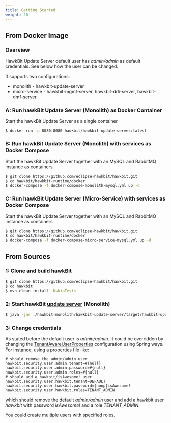 ```yaml
---
title: Getting Started
weight: 20
---
```


## From Docker Image

### Overview

HawkBit Update Server default user has _admin/admin_ as default credentials. See below how the user can be changed.

It supports two configurations:

* monolith - hawkbit-update-server
* micro-service - hawkbit-mgmt-server, hawkbit-ddi-server, hawkbit-dmf-server.

### A: Run hawkBit Update Server (Monolith) as Docker Container

Start the hawkBit Update Server as a single container

```bash
$ docker run -p 8080:8080 hawkbit/hawkbit-update-server:latest
```

### B: Run hawkBit Update Server (Monolith) with services as Docker Compose

Start the hawkBit Update Server together with an MySQL and RabbitMQ instance as containers

```bash
$ git clone https://github.com/eclipse-hawkbit/hawkbit.git
$ cd hawkbit/hawkbit-runtime/docker
$ docker-compose -f docker-compose-monolith-mysql.yml up -d
```

### C: Run hawkBit Update Server (Micro-Service) with services as Docker Compose

Start the hawkBit Update Server together with an MySQL and RabbitMQ instance as containers

```bash
$ git clone https://github.com/eclipse-hawkbit/hawkbit.git
$ cd hawkbit/hawkbit-runtime/docker
$ docker-compose -f docker-compose-micro-service-mysql.yml up -d
```

## From Sources

### 1: Clone and build hawkBit

```sh
$ git clone https://github.com/eclipse-hawkbit/hawkbit.git
$ cd hawkbit
$ mvn clean install -DskipTests
```

### 2: Start hawkBit [update server](https://github.com/eclipse-hawkbit/hawkbit/tree/master/hawkbit-runtime/hawkbit-update-server) (Monolith)

```sh
$ java -jar ./hawkbit-monolith/hawkbit-update-server/target/hawkbit-update-server-0-SNAPSHOT.jar
```

### 3: Change credentials
As stated before the default user is _admin/admin_. It could be overridden by changing the [TenantAwareUserProperties](https://github.com/eclipse-hawkbit/hawkbit/blob/master/hawkbit-core/src/main/java/org/eclipse/hawkbit/tenancy/TenantAwareUserProperties.java) configuration using Spring ways. For instance, using a properties file like:
```properties 
# should remove the admin/admin user
hawkbit.security.user.admin.tenant=#{null}
hawkbit.security.user.admin.password=#{null}
hawkbit.security.user.admin.roles=#{null}
# should add a hawkbit/isAwesome! user
hawkbit.security.user.hawkbit.tenant=DEFAULT
hawkbit.security.user.hawkbit.password={noop}isAwesome!
hawkbit.security.user.hawkbit.roles=TENANT_ADMIN
```
which should remove the default _admin/admin_ user and add a hawkbit user _hawkbit_ with password _isAwesome!_ and a role _TENANT_ADMIN_. 

You could create multiple users with specified roles.